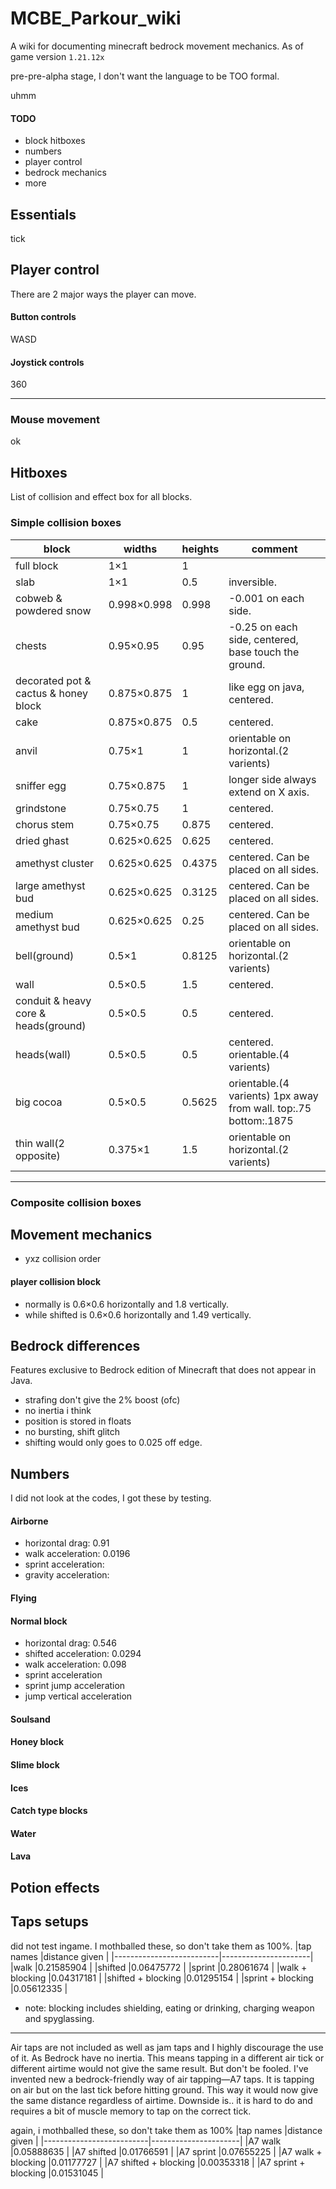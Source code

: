 # MCBE_Parkour_wiki
A wiki for documenting minecraft bedrock movement mechanics. As of game version `1.21.12x`

pre-pre-alpha stage, I don't want the language to be TOO formal.

uhmm

#### TODO
+ block hitboxes
+ numbers
+ player control
+ bedrock mechanics
+ more

## Essentials
tick

## Player control
There are 2 major ways the player can move.
#### Button controls
WASD
#### Joystick controls
360

-----
### Mouse movement
ok

## Hitboxes
List of collision and effect box for all blocks.
### Simple collision boxes
|block                                  |widths              |heights    |comment                                                           |
|---------------------------------------|--------------------|-----------|------------------------------------------------------------------|
|full block                             |1×1                 |1          |                                                                  |
|slab                                   |1×1                 |0.5        |inversible.                                                       |
|cobweb & powdered snow                 |0.998×0.998         |0.998      |-0.001 on each side.                                              |
|chests                                 |0.95×0.95           |0.95       |-0.25 on each side, centered, base touch the ground.              |
|decorated pot & cactus & honey block   |0.875×0.875         |1          |like egg on java, centered.                                       |
|cake                                   |0.875×0.875         |0.5        |centered.                                                         |
|anvil                                  |0.75×1              |1          |orientable on horizontal.(2 varients)                             |
|sniffer egg                            |0.75×0.875          |1          |longer side always extend on X axis.                              |
|grindstone                             |0.75×0.75           |1          |centered.                                                         |
|chorus stem                            |0.75×0.75           |0.875      |centered.                                                         |
|dried ghast                            |0.625×0.625         |0.625      |centered.                                                         |
|amethyst cluster                       |0.625×0.625         |0.4375     |centered. Can be placed on all sides.                             |
|large amethyst bud                     |0.625×0.625         |0.3125     |centered. Can be placed on all sides.                             |
|medium amethyst bud                    |0.625×0.625         |0.25       |centered. Can be placed on all sides.                             |
|bell(ground)                           |0.5×1               |0.8125     |orientable on horizontal.(2 varients)                             |
|wall                                   |0.5×0.5             |1.5        |centered.                                                         |
|conduit & heavy core & heads(ground)   |0.5×0.5             |0.5        |centered.                                                         |
|heads(wall)                            |0.5×0.5             |0.5        |centered. orientable.(4 varients)                                 |
|big cocoa                              |0.5×0.5             |0.5625     |orientable.(4 varients) 1px away from wall. top:.75 bottom:.1875  |
|thin wall(2 opposite)                  |0.375×1             |1.5        |orientable on horizontal.(2 varients)

-----
### Composite collision boxes

## Movement mechanics
+ yxz collision order
#### player collision block
+ normally is 0.6×0.6 horizontally and 1.8 vertically.
+ while shifted is 0.6×0.6 horizontally and 1.49 vertically.

## Bedrock differences
Features exclusive to Bedrock edition of Minecraft that does not appear in Java.
+ strafing don't give the 2% boost (ofc)
+ no inertia i think
+ position is stored in floats
+ no bursting, shift glitch
+ shifting would only goes to 0.025 off edge.

## Numbers
I did not look at the codes, I got these by testing.
#### Airborne
+ horizontal drag: 0.91
+ walk acceleration: 0.0196
+ sprint acceleration:
+ gravity acceleration:
#### Flying
#### Normal block
+ horizontal drag: 0.546
+ shifted acceleration: 0.0294
+ walk acceleration: 0.098
+ sprint acceleration
+ sprint jump acceleration
+ jump vertical acceleration
#### Soulsand
#### Honey block
#### Slime block
#### Ices
#### Catch type blocks
#### Water
#### Lava

## Potion effects

## Taps setups
did not test ingame. I mothballed these, so don't take them as 100%.
|tap names                 |distance given        |
|--------------------------|----------------------|
|walk                      |0.21585904            |
|shifted                   |0.06475772            |
|sprint                    |0.28061674            |
|walk + blocking           |0.04317181            |
|shifted + blocking        |0.01295154            |
|sprint + blocking         |0.05612335            |

+ note: blocking includes shielding, eating or drinking, charging weapon and spyglassing.
-----
Air taps are not included as well as jam taps and I highly discourage the use of it. As Bedrock have no inertia. This means tapping in a different air tick or different airtime would not give the same result.
But don't be fooled. I've invented new a bedrock-friendly way of air tapping—A7 taps. It is tapping on air but on the last tick before hitting ground. This way it would now give the same distance regardless of airtime. Downside is.. it is hard to do and requires a bit of muscle memory to tap on the correct tick.

again, i mothballed these, so don't take them as 100%
|tap names                 |distance given        |
|--------------------------|----------------------|
|A7 walk                   |0.05888635            |
|A7 shifted                |0.01766591            |
|A7 sprint                 |0.07655225            |
|A7 walk + blocking        |0.01177727            |
|A7 shifted + blocking     |0.00353318            |
|A7 sprint + blocking      |0.01531045            |





